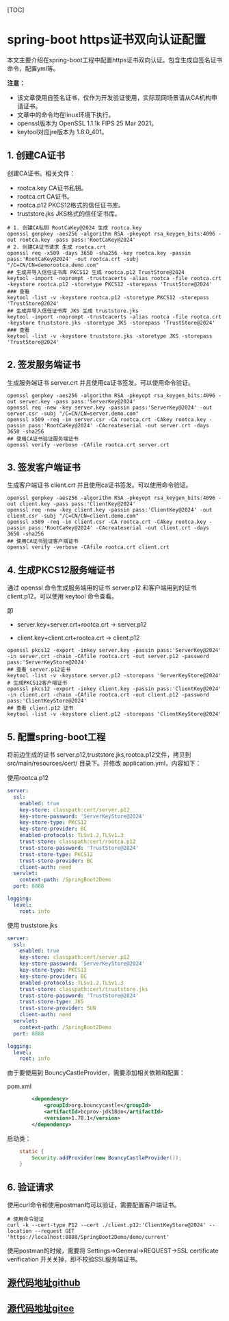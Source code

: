 [TOC]

# spring-boot https证书双向认证配置



本文主要介绍在spring-boot工程中配置https证书双向认证。包含生成自签名证书命令，配置yml等。

**注意：**

- 该文章使用自签名证书，仅作为开发验证使用，实际现网场景请从CA机构申请证书。
- 文章中的命令均在linux环境下执行。
- openssl版本为 OpenSSL 1.1.1k  FIPS 25 Mar 2021。
- keytool对应jre版本为 1.8.0_401。

## 1. 创建CA证书

创建CA证书。相关文件：

- rootca.key CA证书私钥。
- rootca.crt CA证书。
- rootca.p12 PKCS12格式的信任证书库。
- truststore.jks JKS格式的信任证书库。

```shell
# 1. 创建CA私钥 RootCaKey@2024 生成 rootca.key
openssl genpkey -aes256 -algorithm RSA -pkeyopt rsa_keygen_bits:4096 -out rootca.key -pass pass:'RootCaKey@2024'
# 2. 创建CA证书请求 生成 rootca.crt
openssl req -x509 -days 3650 -sha256 -key rootca.key -passin pass:'RootCaKey@2024' -out rootca.crt -subj "/C=CN/CN=demorootca.demo.com"
## 生成并导入信任证书库 PKCS12 生成 rootca.p12 TrustStore@2024
keytool -import -noprompt -trustcacerts -alias rootca -file rootca.crt -keystore rootca.p12 -storetype PKCS12 -storepass 'TrustStore@2024'
### 查看
keytool -list -v -keystore rootca.p12 -storetype PKCS12 -storepass 'TrustStore@2024'
## 生成并导入信任证书库 JKS 生成 truststore.jks
keytool -import -noprompt -trustcacerts -alias rootca -file rootca.crt -keystore truststore.jks -storetype JKS -storepass 'TrustStore@2024'
### 查看
keytool -list -v -keystore truststore.jks -storetype JKS -storepass 'TrustStore@2024'
```



## 2. 签发服务端证书

生成服务端证书 server.crt 并且使用ca证书签发。可以使用命令验证。

```shell
openssl genpkey -aes256 -algorithm RSA -pkeyopt rsa_keygen_bits:4096 -out server.key -pass pass:'ServerKey@2024'
openssl req -new -key server.key -passin pass:'ServerKey@2024' -out server.csr -subj "/C=CN/CN=server.demo.com"
openssl x509 -req -in server.csr -CA rootca.crt -CAkey rootca.key -passin pass:'RootCaKey@2024' -CAcreateserial -out server.crt -days 3650 -sha256
## 使用CA证书验证服务端证书
openssl verify -verbose -CAfile rootca.crt server.crt
```





## 3. 签发客户端证书

生成客户端证书 client.crt 并且使用ca证书签发。可以使用命令验证。

```shell
openssl genpkey -aes256 -algorithm RSA -pkeyopt rsa_keygen_bits:4096 -out client.key -pass pass:'ClientKey@2024'
openssl req -new -key client.key -passin pass:'ClientKey@2024' -out client.csr -subj "/C=CN/CN=client.demo.com"
openssl x509 -req -in client.csr -CA rootca.crt -CAkey rootca.key -passin pass:'RootCaKey@2024' -CAcreateserial -out client.crt -days 3650 -sha256
## 使用CA证书验证客户端证书
openssl verify -verbose -CAfile rootca.crt client.crt
```





## 4. 生成PKCS12服务端证书

通过 openssl 命令生成服务端用的证书 server.p12 和客户端用到的证书 client.p12。可以使用 keytool 命令查看。

即

- server.key+server.crt+rootca.crt -> server.p12

- client.key+client.crt+rootca.crt -> client.p12

```shell
openssl pkcs12 -export -inkey server.key -passin pass:'ServerKey@2024' -in server.crt -chain -CAfile rootca.crt -out server.p12 -password pass:'ServerKeyStore@2024'
## 查看 server.p12证书
keytool -list -v -keystore server.p12 -storepass 'ServerKeyStore@2024'
# 生成PKCS12客户端证书
openssl pkcs12 -export -inkey client.key -passin pass:'ClientKey@2024' -in client.crt -chain -CAfile rootca.crt -out client.p12 -password pass:'ClientKeyStore@2024'
## 查看 client.p12 证书
keytool -list -v -keystore client.p12 -storepass 'ClientKeyStore@2024'
```



## 5. 配置spring-boot工程

将前边生成的证书 server.p12,truststore.jks,rootca.p12文件，拷贝到 src/main/resources/cert/ 目录下。并修改 application.yml，内容如下：

使用rootca.p12

```yaml
server:
  ssl:
    enabled: true
    key-store: classpath:cert/server.p12
    key-store-password: 'ServerKeyStore@2024'
    key-store-type: PKCS12
    key-store-provider: BC
    enabled-protocols: TLSv1.2,TLSv1.3
    trust-store: classpath:cert/rootca.p12
    trust-store-password: 'TrustStore@2024'
    trust-store-type: PKCS12
    trust-store-provider: BC
    client-auth: need
  servlet:
    context-path: /SpringBoot2Demo
  port: 8888

logging:
  level:
    root: info
```

使用 truststore.jks

```yaml
server:
  ssl:
    enabled: true
    key-store: classpath:cert/server.p12
    key-store-password: 'ServerKeyStore@2024'
    key-store-type: PKCS12
    key-store-provider: BC
    enabled-protocols: TLSv1.2,TLSv1.3
    trust-store: classpath:cert/truststore.jks
    trust-store-password: 'TrustStore@2024'
    trust-store-type: JKS
    trust-store-provider: SUN
    client-auth: need
  servlet:
    context-path: /SpringBoot2Demo
  port: 8888

logging:
  level:
    root: info
```

由于要使用到 BouncyCastleProvider，需要添加相关依赖和配置：

pom.xml

```xml
        <dependency>
            <groupId>org.bouncycastle</groupId>
            <artifactId>bcprov-jdk18on</artifactId>
            <version>1.78.1</version>
        </dependency>
```

启动类：

```java
    static {
        Security.addProvider(new BouncyCastleProvider());
    }
```



## 6. 验证请求

使用curl命令和使用postman均可以验证，需要配置客户端证书。

```shell
# 使用命令验证
curl -k --cert-type P12 --cert ./client.p12:'ClientKeyStore@2024' --location --request GET 'https://localhost:8888/SpringBoot2Demo/demo/current'
```

使用postman的时候，需要将 Settings->General->REQUEST->SSL certificate verification 开关关掉，即不校验SSL服务端证书。

## [源代码地址github](https://github.com/YoungBear/SpringBoot2Demo)
## [源代码地址gitee](https://gitee.com/YoungBear2023/SpringBoot2Demo)